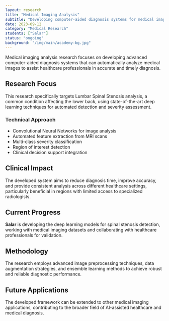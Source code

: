 ```yaml
---
layout: research
title: "Medical Imaging Analysis"
subtitle: "Developing computer-aided diagnosis systems for medical images, particularly Lumbar Spinal Stenosis analysis"
date: 2023-09-12
category: "Medical Research"
students: ["Salar"]
status: "ongoing"
background: "/img/main/academy-bg.jpg"
---
```


<p>Medical imaging analysis research focuses on developing advanced computer-aided diagnosis systems that can automatically analyze medical images to assist healthcare professionals in accurate and timely diagnosis.</p>

<h2 class="section-heading">Research Focus</h2>

<p>This research specifically targets Lumbar Spinal Stenosis analysis, a common condition affecting the lower back, using state-of-the-art deep learning techniques for automated detection and severity assessment.</p>

<h3>Technical Approach</h3>
<ul>
<li>Convolutional Neural Networks for image analysis</li>
<li>Automated feature extraction from MRI scans</li>
<li>Multi-class severity classification</li>
<li>Region of interest detection</li>
<li>Clinical decision support integration</li>
</ul>

<h2 class="section-heading">Clinical Impact</h2>

<p>The developed system aims to reduce diagnosis time, improve accuracy, and provide consistent analysis across different healthcare settings, particularly beneficial in regions with limited access to specialized radiologists.</p>

<h2 class="section-heading">Current Progress</h2>

<p><strong>Salar</strong> is developing the deep learning models for spinal stenosis detection, working with medical imaging datasets and collaborating with healthcare professionals for validation.</p>

<h2 class="section-heading">Methodology</h2>

<p>The research employs advanced image preprocessing techniques, data augmentation strategies, and ensemble learning methods to achieve robust and reliable diagnostic performance.</p>

<h2 class="section-heading">Future Applications</h2>

<p>The developed framework can be extended to other medical imaging applications, contributing to the broader field of AI-assisted healthcare and medical diagnosis.</p>